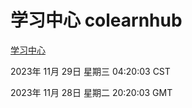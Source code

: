 # 学习中心 colearnhub
[学习中心](http://219.139.197.50:56308/colearnhub/)

2023年 11月 29日 星期三 04:20:03 CST

2023年 11月 28日 星期二 20:20:03 GMT
